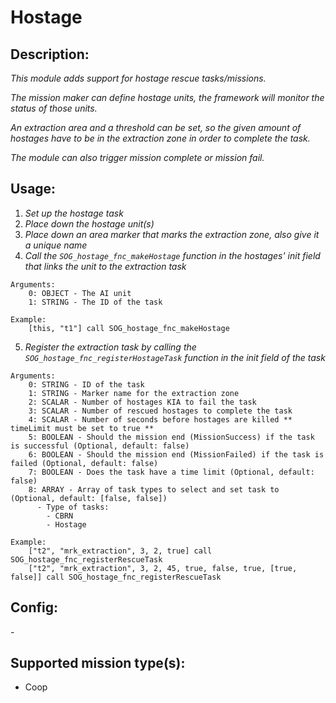 # Hostage
## Description:
_This module adds support for hostage rescue tasks/missions._

_The mission maker can define hostage units, the framework will monitor the status of those units._

_An extraction area and a threshold can be set, so the given amount of hostages have to be in the extraction zone in order to complete the task._

_The module can also trigger mission complete or mission fail._

## Usage:
1. _Set up the hostage task_
2. _Place down the hostage unit(s)_
3. _Place down an area marker that marks the extraction zone, also give it a unique name_
4. _Call the `SOG_hostage_fnc_makeHostage` function in the hostages' init field that links the unit to the extraction task_

```
Arguments:
    0: OBJECT - The AI unit
    1: STRING - The ID of the task

Example:
    [this, "t1"] call SOG_hostage_fnc_makeHostage
```

5. _Register the extraction task by calling the `SOG_hostage_fnc_registerHostageTask` function in the init field of the task_

```
Arguments:
    0: STRING - ID of the task
    1: STRING - Marker name for the extraction zone
    2: SCALAR - Number of hostages KIA to fail the task
    3: SCALAR - Number of rescued hostages to complete the task
    4: SCALAR - Number of seconds before hostages are killed ** timeLimit must be set to true **
    5: BOOLEAN - Should the mission end (MissionSuccess) if the task is successful (Optional, default: false)
    6: BOOLEAN - Should the mission end (MissionFailed) if the task is failed (Optional, default: false)
    7: BOOLEAN - Does the task have a time limit (Optional, default: false)
    8: ARRAY - Array of task types to select and set task to (Optional, default: [false, false])
      - Type of tasks:
        - CBRN
        - Hostage

Example:
    ["t2", "mrk_extraction", 3, 2, true] call SOG_hostage_fnc_registerRescueTask
    ["t2", "mrk_extraction", 3, 2, 45, true, false, true, [true, false]] call SOG_hostage_fnc_registerRescueTask
```

## Config:
\-

## Supported mission type(s):
 - Coop
